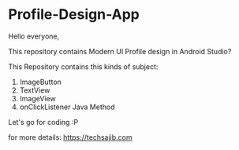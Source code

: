 # Profile-Design-App

Hello everyone,

This repository contains Modern UI Profile design in Android Studio? 

This Repository contains this kinds of subject:

1. ImageButton
2. TextView
3. ImageView
4. onClickListener Java Method

Let's go for coding :P

for more details: https://techsajib.com
